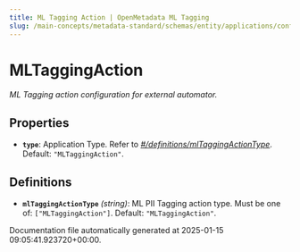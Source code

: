 ```yaml
---
title: ML Tagging Action | OpenMetadata ML Tagging
slug: /main-concepts/metadata-standard/schemas/entity/applications/configuration/external/automator/mltaggingaction
---
```


# MLTaggingAction

*ML Tagging action configuration for external automator.*

## Properties

- **`type`**: Application Type. Refer to *[#/definitions/mlTaggingActionType](#definitions/mlTaggingActionType)*. Default: `"MLTaggingAction"`.
## Definitions

- **`mlTaggingActionType`** *(string)*: ML PII Tagging action type. Must be one of: `["MLTaggingAction"]`. Default: `"MLTaggingAction"`.


Documentation file automatically generated at 2025-01-15 09:05:41.923720+00:00.
